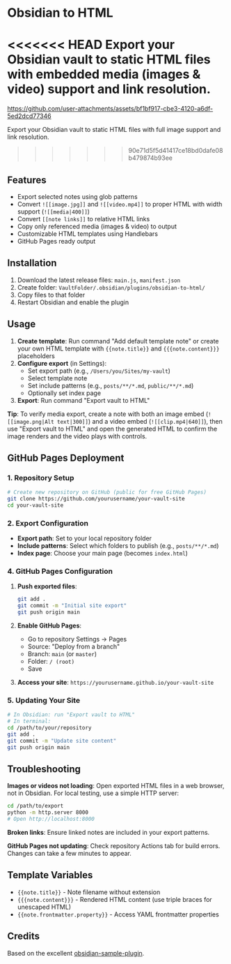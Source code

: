# Obsidian to HTML

<<<<<<< HEAD
Export your Obsidian vault to static HTML files with embedded media (images & video) support and link resolution.
=======

https://github.com/user-attachments/assets/bf1bf917-cbe3-4120-a6df-5ed2dcd77346


Export your Obsidian vault to static HTML files with full image support and link resolution.
>>>>>>> 90e71d5f5d41417ce18bd0dafe08b479874b93ee

## Features

- Export selected notes using glob patterns
- Convert `![[image.jpg]]` and `![[video.mp4]]` to proper HTML with width support (`![[media|400]]`)
- Convert `[[note links]]` to relative HTML links
- Copy only referenced media (images & video) to output
- Customizable HTML templates using Handlebars
- GitHub Pages ready output

## Installation

1. Download the latest release files: `main.js`, `manifest.json`
2. Create folder: `VaultFolder/.obsidian/plugins/obsidian-to-html/`
3. Copy files to that folder
4. Restart Obsidian and enable the plugin

## Usage

1. **Create template**: Run command "Add default template note" or create your own HTML template with `{{note.title}}` and `{{{note.content}}}` placeholders
2. **Configure export** (in Settings):
   - Set export path (e.g., `/Users/you/Sites/my-vault`)
   - Select template note
   - Set include patterns (e.g., `posts/**/*.md`, `public/**/*.md`)
   - Optionally set index page
3. **Export**: Run command "Export vault to HTML"

**Tip**: To verify media export, create a note with both an image embed (`![[image.png|Alt text|300]]`) and a video embed (`![[clip.mp4|640]]`), then use "Export vault to HTML" and open the generated HTML to confirm the image renders and the video plays with controls.

## GitHub Pages Deployment

### 1. Repository Setup
```bash
# Create new repository on GitHub (public for free GitHub Pages)
git clone https://github.com/yourusername/your-vault-site
cd your-vault-site
```

### 2. Export Configuration
- **Export path**: Set to your local repository folder
- **Include patterns**: Select which folders to publish (e.g., `posts/**/*.md`)
- **Index page**: Choose your main page (becomes `index.html`)

### 4. GitHub Pages Configuration
1. **Push exported files**:
   ```bash
   git add .
   git commit -m "Initial site export"
   git push origin main
   ```

2. **Enable GitHub Pages**:
   - Go to repository Settings → Pages
   - Source: "Deploy from a branch"
   - Branch: `main` (or `master`)
   - Folder: `/ (root)`
   - Save

3. **Access your site**: `https://yourusername.github.io/your-vault-site`

### 5. Updating Your Site
```bash
# In Obsidian: run "Export vault to HTML"
# In terminal:
cd /path/to/your/repository
git add .
git commit -m "Update site content"
git push origin main
```

## Troubleshooting

**Images or videos not loading**: Open exported HTML files in a web browser, not in Obsidian. For local testing, use a simple HTTP server:
```bash
cd /path/to/export
python -m http.server 8000
# Open http://localhost:8000
```

**Broken links**: Ensure linked notes are included in your export patterns.

**GitHub Pages not updating**: Check repository Actions tab for build errors. Changes can take a few minutes to appear.

## Template Variables

- `{{note.title}}` - Note filename without extension
- `{{{note.content}}}` - Rendered HTML content (use triple braces for unescaped HTML)
- `{{note.frontmatter.property}}` - Access YAML frontmatter properties


## Credits

Based on the excellent [obsidian-sample-plugin](github.com/obsidianmd/obsidian-sample-plugin).
